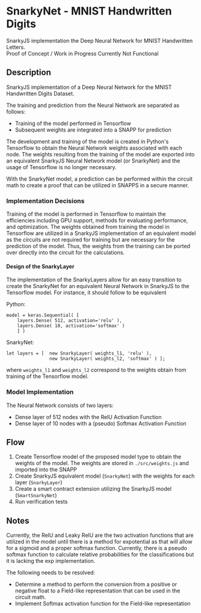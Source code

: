 # SnarkyNet - MNIST Handwritten Digits
SnarkyJS implementation the Deep Neural Network for MNIST Handwritten Letters. <br>
Proof of Concept / Work in Progress
Currently Not Functional

## Description
SnarkyJS implementation of a Deep Neural Network for the MNIST Handwritten Digits Dataset. 

The training and prediction from the Neural Network are separated as follows:
 - Training of the model performed in Tensorflow 
 - Subsequent weights are integrated into a SNAPP for prediction

The development and training of the model is created in Python's Tensorflow to obtain the 
Neural Network weights associated with each node. The weights resulting from the training 
of the model are exported into an equivalent SnarkyJS Neural Network model (or SnarkyNet) 
and the usage of Tensorflow is no longer necessary. 

With the SnarkyNet model, a prediction can be performed within the circuit math to create a
proof that can be utilized in SNAPPS in a secure manner. 

### Implementation Decisions
Training of the model is performed in Tensorflow to maintain the efficiencies including GPU 
support, methods for evaluating performance, and optimization. The weights obtained from 
training the model in Tensorflow are utilized in a SnarkyJS implementation of an equivalent 
model as the circuits are not required for training but are necessary for the prediction of 
the model. Thus, the weights from the training can be ported over directly into the circuit 
for the calculations. 

#### Design of the SnarkyLayer
The implementation of the SnarkyLayers allow for an easy transition to create the SnarkyNet
for an equivalent Neural Network in SnarkyJS to the Tensorflow model. For instance, it should
follow to be equivalent

Python:
```
model = keras.Sequential( [ 
    layers.Dense( 512, activation='relu' ),
    layers.Dense( 10, activation='softmax' )
    ] )
```

SnarkyNet:
```
let layers = [  new SnarkyLayer( weights_l1, 'relu' ),
                new SnarkyLayer( weights_l2, 'softmax' ) ];
```

where `weights_l1` and `weights_l2` correspond to the weights obtain from training of the 
Tensorflow model.

### Model Implementation
The Neural Network consists of two layers:
- Dense layer of 512 nodes with the RelU Activation Function
- Dense layer of 10 nodes with a (pseudo) Softmax Activation Function

## Flow
 1. Create Tensorflow model of the proposed model type to obtain the weights of the model.
    The weights are stored in `./src/weights.js` and imported into the SNAPP
 3. Create SnarkyJS equivalent model (`SnarkyNet`) with the weights for each layer (`SnarkyLayer`)
 4. Create a smart contract extension utilizing the SnarkyJS model (`SmartSnarkyNet`)
 5. Run verification tests

## Notes
Currently, the RelU and Leaky RelU are the two activation functions that are utilized in 
the model until there is a method for expotential as that will allow for a sigmoid and a proper
softmax function. Currently, there is a pseudo softmax function to calculate relative probabilities
for the classifications but it is lacking the exp implementation. 

The following needs to be resolved:
 - Determine a method to perform the conversion from a positive or negative float to a Field-like 
 representation that can be used in the circuit math.
 - Implement Softmax activation function for the Field-like representation
